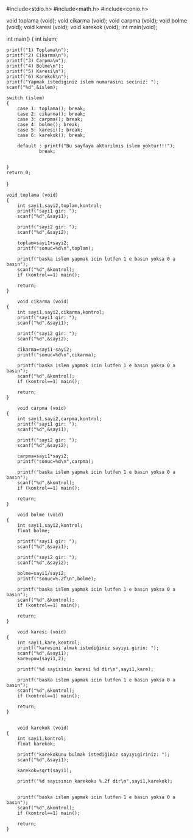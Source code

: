 #include<stdio.h>
#include<math.h>
#include<conio.h>

void toplama (void);
void cikarma (void);
void carpma (void);
void bolme (void);
void karesi (void);
void karekok (void);
int main(void);

int main() 
{
	int islem;
	
	printf("1) Toplama\n"); 
	printf("2) Cikarma\n"); 
	printf("3) Carpma\n"); 
	printf("4) Bolme\n"); 
	printf("5) Karesi\n"); 
	printf("6) Karekok\n");
	printf("Yapmak istediginiz islem numarasını seciniz: ");
	scanf("%d",&islem);
	
	switch (islem)
	{
		case 1: toplama(); break;
		case 2: cikarma(); break;
		case 3: carpma(); break;
		case 4: bolme(); break;
		case 5: karesi(); break;
		case 6: karekok(); break;
		
		default : printf("Bu sayfaya aktarılmıs islem yoktur!!!");
				break;
			
		
	}
	return 0;	
}

	void toplama (void)
	{
		int sayi1,sayi2,toplam,kontrol;
		printf("sayi1 gir: ");
		scanf("%d",&sayi1);
		
		printf("sayi2 gir: ");
		scanf("%d",&sayi2);
		
		toplam=sayi1+sayi2;
		printf("sonuc=%d\n",toplam);
		
		printf("baska islem yapmak icin lutfen 1 e basın yoksa 0 a basın");
		scanf("%d",&kontrol);
		if (kontrol==1) main();
		
		return;
	}
	
		void cikarma (void)
	{
		int sayi1,sayi2,cikarma,kontrol;
		printf("sayi1 gir: ");
		scanf("%d",&sayi1);
		
		printf("sayi2 gir: ");
		scanf("%d",&sayi2);
		
		cikarma=sayi1-sayi2;
		printf("sonuc=%d\n",cikarma);
		
		printf("baska islem yapmak icin lutfen 1 e basın yoksa 0 a basın");
		scanf("%d",&kontrol);
		if (kontrol==1) main();
		
		return;
	}
	
		void carpma (void)
	{
		int sayi1,sayi2,carpma,kontrol;
		printf("sayi1 gir: ");
		scanf("%d",&sayi1);
		
		printf("sayi2 gir: ");
		scanf("%d",&sayi2);
		
		carpma=sayi1*sayi2;
		printf("sonuc=%d\n",carpma);
		
		printf("baska islem yapmak icin lutfen 1 e basın yoksa 0 a basın");
		scanf("%d",&kontrol);
		if (kontrol==1) main();
		
		return;
	}
	
		void bolme (void)
	{
		int sayi1,sayi2,kontrol;
		float bolme;
		
		printf("sayi1 gir: ");
		scanf("%d",&sayi1);
		
		printf("sayi2 gir: ");
		scanf("%d",&sayi2);
		
		bolme=sayi1/sayi2;
		printf("sonuc=%.2f\n",bolme);
		
		printf("baska islem yapmak icin lutfen 1 e basın yoksa 0 a basın");
		scanf("%d",&kontrol);
		if (kontrol==1) main();
		
		return;
	}
	
		void karesi (void)
	{
		int sayi1,kare,kontrol;
		printf("karesini almak istediğiniz sayıyı girin: ");
		scanf("%d",&sayi1);
		kare=pow(sayi1,2);
		
		printf("%d sayisinin karesi %d dir\n",sayi1,kare);
		
		printf("baska islem yapmak icin lutfen 1 e basın yoksa 0 a basın");
		scanf("%d",&kontrol);
		if (kontrol==1) main();
		
		return;
	}
	
	
		void karekok (void)
	{
		int sayi1,kontrol;
		float karekok;
		
		printf("karekokunu bulmak istediğiniz sayıyıgiriniz: ");
		scanf("%d",&sayi1);
		
		karekok=sqrt(sayi1);
		
		printf("%d sayısının karekoku %.2f dir\n",sayi1,karekok);
		
	
		printf("baska islem yapmak icin lutfen 1 e basın yoksa 0 a basın");
		scanf("%d",&kontrol);
		if (kontrol==1) main();
		
		return;
	}
	
	
	
	
	
	
	
	
	
	
	
	
	
	
	
	
